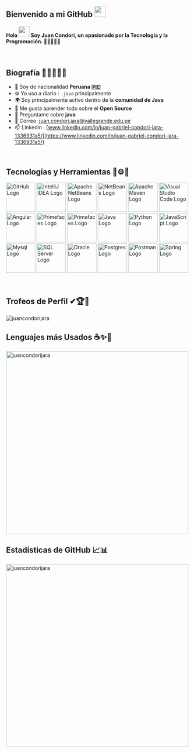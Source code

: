 ## Bienvenido a mi GitHub <img src="https://raw.githubusercontent.com/MartinHeinz/MartinHeinz/master/wave.gif" width="30px">
#### Hola <img src="https://raw.githubusercontent.com/MartinHeinz/MartinHeinz/master/wave.gif" width="30px"> Soy **Juan Condori**, un apasionado por la Tecnología y la Programación. 👨‍💻😎👨‍💻

</br>

## Biografía 👨‍🎓😎👨‍💻
- 🏢 Soy de nacionalidad **Peruana 🇵🇪**
- ⚙️ Yo uso a diario : `.java` principalmente
- 🌍 Soy principalmente activo dentro de la **comunidad de Java**
- 🌱 Me gusta aprender todo sobre el **Open Source**
- 💬 Preguntame sobre **java**
- 📧 Correo: [juan.condori.jara@vallegrande.edu.pe](mailto:juan.condori.jara@vallegrande.edu.pe)
- 📫 Linkedin : [www.linkedin.com/in/juan-gabriel-condori-jara-1336931a5/](https://www.linkedin.com/in/juan-gabriel-condori-jara-1336931a5/)

</br>

## Tecnologías y Herramientas 🧰⚙💼
<img src="https://www.vectorlogo.zone/logos/github/github-tile.svg" alt="GitHub Logo" width="80" height="80"/> <img src="https://upload.wikimedia.org/wikipedia/commons/9/9c/IntelliJ_IDEA_Icon.svg" alt="IntelliJ IDEA Logo" width="80" height="80"/> <img src="https://upload.wikimedia.org/wikipedia/commons/9/98/Apache_NetBeans_Logo.svg" alt="Apache NetBeans Logo" width="80" height="80"/> <img src="https://dosideas.com/images/stories/java/netbeans.png" alt="NetBeans Logo" width="80" height="80"/> <img src="https://editorconfig.org/logos/maven.png" alt="Apache Maven Logo" width="80" height="80"/> <img src="https://cdn.worldvectorlogo.com/logos/visual-studio-code-1.svg" alt="Visual Studio Code Logo" width="80" height="80"/> <img src="https://upload.wikimedia.org/wikipedia/commons/c/cf/Angular_full_color_logo.svg" alt="Angular Logo" width="80" height="80"/> <img src="https://i.pinimg.com/564x/c9/e1/3e/c9e13e45b4541c050a8349214f77b431.jpg" alt="Primefaces Logo" width="80" height="80"/> <img src="https://static.javatpoint.com/primefaces/images/primefaces-tutorial.png" alt="Primefaces Logo" width="80" height="80"/> <img src="https://cdn.worldvectorlogo.com/logos/java.svg" alt="Java Logo" width="80" height="80"/> <img src="https://cdn.worldvectorlogo.com/logos/python-4.svg" alt="Python Logo" width="80" height="80"/> <img src="https://cdn.worldvectorlogo.com/logos/logo-javascript.svg" alt="JavaScript Logo" width="80" height="80"/> <img src="https://cdn.worldvectorlogo.com/logos/mysql-3.svg" alt="Mysql Logo" width="80" height="80"/> <img src="https://cdn.worldvectorlogo.com/logos/sql-server-magazine.svg" alt="SQL Server Logo" width="80" height="80"/> <img src="https://www.stickee.co.uk/wp-content/uploads/2016/11/oracle-logo.jpg" alt="Oracle Logo" width="80" height="80"/> <img src="https://cdn.worldvectorlogo.com/logos/postgresql.svg" alt="Postgres Logo" width="80" height="80"/> <img src="https://www.svgrepo.com/show/354202/postman-icon.svg" alt="Postman Logo" width="80" height="80"/> <img src="https://cdn.worldvectorlogo.com/logos/spring-3.svg" alt="Spring Logo" width="80" height="80"/>

</br>

## Trofeos de Perfil ✔🏆🥇
<img src="https://github-profile-trophy.vercel.app/?username=juancondorijara" alt="juancondorijara" />

</br>

## Lenguajes más Usados ☕✨📑
<img src="https://github-readme-stats.vercel.app/api/top-langs/?username=juancondorijara&locale=es&layout=compact" alt="juancondorijara" style="width: 500px;"/>

</br>

## Estadísticas de GitHub 📈📊
<img src="https://github-readme-stats.vercel.app/api?username=juancondorijara&show_icons=true&locale=es&theme=default" alt="juancondorijara" style="width: 500px;"/>



<!--
<img src="https://www.vectorlogo.zone/logos/github/github-tile.svg" alt="GitHub Logo" width="80" height="80"/>
<img src="https://upload.wikimedia.org/wikipedia/commons/9/9c/IntelliJ_IDEA_Icon.svg" alt="IntelliJ IDEA Logo" width="80" height="80"/>
<img src="https://upload.wikimedia.org/wikipedia/commons/9/98/Apache_NetBeans_Logo.svg" alt="Apache NetBeans Logo" width="80" height="80"/>
<img src="https://dosideas.com/images/stories/java/netbeans.png" alt="NetBeans Logo" width="80" height="80"/>
<img src="https://editorconfig.org/logos/maven.png" alt="Apache Maven Logo" width="80" height="80"/>
<img src="https://cdn.worldvectorlogo.com/logos/visual-studio-code-1.svg" alt="Visual Studio Code Logo" width="80" height="80"/>
<img src="https://upload.wikimedia.org/wikipedia/commons/c/cf/Angular_full_color_logo.svg" alt="Angular Logo" width="80" height="80"/>
<img src="https://i.pinimg.com/564x/c9/e1/3e/c9e13e45b4541c050a8349214f77b431.jpg" alt="Primefaces Logo" width="80" height="80"/>
<img src="https://static.javatpoint.com/primefaces/images/primefaces-tutorial.png" alt="Primefaces Logo" width="80" height="80"/>
<img src="https://cdn.worldvectorlogo.com/logos/java.svg" alt="Java Logo" width="80" height="80"/> 
<img src="https://cdn.worldvectorlogo.com/logos/python-4.svg" alt="Python Logo" width="80" height="80"/>
<img src="https://cdn.worldvectorlogo.com/logos/logo-javascript.svg" alt="JavaScript Logo" width="80" height="80"/>
<img src="https://cdn.worldvectorlogo.com/logos/mysql-3.svg" alt="Mysql Logo" width="80" height="80"/>
<img src="https://cdn.worldvectorlogo.com/logos/sql-server-magazine.svg" alt="SQL Server Logo" width="80" height="80"/>
<img src="https://www.stickee.co.uk/wp-content/uploads/2016/11/oracle-logo.jpg" alt="Oracle Logo" width="80" height="80"/>
<img src="https://cdn.worldvectorlogo.com/logos/postgresql.svg" alt="Postgres Logo" width="80" height="80"/>
<img src="https://www.svgrepo.com/show/354202/postman-icon.svg" alt="Postman Logo" width="80" height="80"/>
<img src="https://cdn.worldvectorlogo.com/logos/spring-3.svg" alt="Spring Logo" width="80" height="80"/>

**juancondorijara/juancondorijara** is a ✨ _special_ ✨ repository because its `README.md` (this file) appears on your GitHub profile.
Here are some ideas to get you started:
- 🔭 I’m currently working on ...
- 🌱 I’m currently learning ...
- 👯 I’m looking to collaborate on ...
- 🤔 I’m looking for help with ...
- 💬 Ask me about ...
- 📫 How to reach me: ...
- 😄 Pronouns: ...
- ⚡ Fun fact: ...

https://github.com/anuraghazra/github-readme-stats
-->
